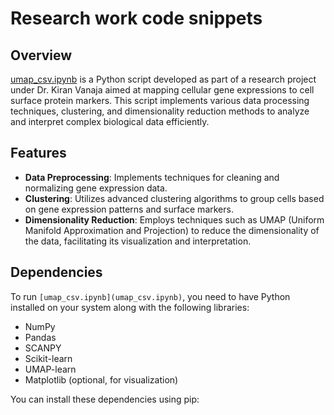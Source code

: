 # Research work code snippets

## Overview
[umap_csv.ipynb](umap_csv.ipynb) is a Python script developed as part of a research project under Dr. Kiran Vanaja aimed at mapping cellular gene expressions to cell surface protein markers. This script implements various data processing techniques, clustering, and dimensionality reduction methods to analyze and interpret complex biological data efficiently.

## Features
- **Data Preprocessing**: Implements techniques for cleaning and normalizing gene expression data.
- **Clustering**: Utilizes advanced clustering algorithms to group cells based on gene expression patterns and surface markers.
- **Dimensionality Reduction**: Employs techniques such as UMAP (Uniform Manifold Approximation and Projection) to reduce the dimensionality of the data, facilitating its visualization and interpretation.

## Dependencies
To run `[umap_csv.ipynb](umap_csv.ipynb)`, you need to have Python installed on your system along with the following libraries:
- NumPy
- Pandas
- SCANPY
- Scikit-learn
- UMAP-learn
- Matplotlib (optional, for visualization)

You can install these dependencies using pip:
